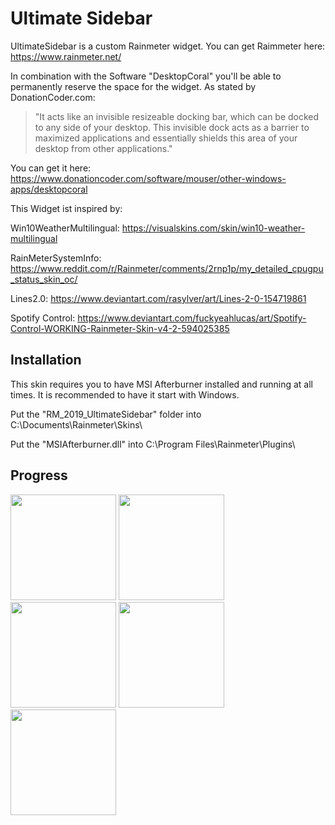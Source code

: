 # Ultimate Sidebar
UltimateSidebar is a custom Rainmeter widget.
You can get Raimmeter here: https://www.rainmeter.net/

In combination with the Software "DesktopCoral" you'll be able to permanently reserve the space for the widget.
As stated by DonationCoder.com: 

> "It acts like an invisible resizeable docking bar, which can be docked to any side of your desktop.
> This invisible dock acts as a barrier to maximized applications and essentially shields this area of your desktop from other applications."

You can get it here:
https://www.donationcoder.com/software/mouser/other-windows-apps/desktopcoral

This Widget ist inspired by:

Win10WeatherMultilingual:
https://visualskins.com/skin/win10-weather-multilingual

RainMeterSystemInfo:
https://www.reddit.com/r/Rainmeter/comments/2rnp1p/my_detailed_cpugpu_status_skin_oc/

Lines2.0:
https://www.deviantart.com/rasylver/art/Lines-2-0-154719861

Spotify Control:
https://www.deviantart.com/fuckyeahlucas/art/Spotify-Control-WORKING-Rainmeter-Skin-v4-2-594025385

## Installation

This skin requires you to have MSI Afterburner installed and running at all times.
It is recommended to have it start with Windows.

Put the "RM_2019_UltimateSidebar" folder into C:\Documents\Rainmeter\Skins\

Put the "MSIAfterburner.dll" into C:\Program Files\Rainmeter\Plugins\

## Progress

<p>
  <img src="https://github.com/LukasVoeller/RM_2019_UltimateSidebar/blob/master/Images/v0.6.0.PNG" width="169" "v0.6.0"/>
  <img src="https://github.com/LukasVoeller/RM_2019_UltimateSidebar/blob/master/Images/v0.6.1.PNG" width="169" "v0.6.1"/>
  <img src="https://github.com/LukasVoeller/RM_2019_UltimateSidebar/blob/master/Images/v0.6.2.PNG" width="169" "v0.6.2"/>
  <img src="https://github.com/LukasVoeller/RM_2019_UltimateSidebar/blob/master/Images/v0.7.0.PNG" width="169" "v0.7.0"/>
  <img src="https://github.com/LukasVoeller/RM_2019_UltimateSidebar/blob/master/Images/v0.7.0b.PNG" width="169" "v0.7.0b"/>
</p>

